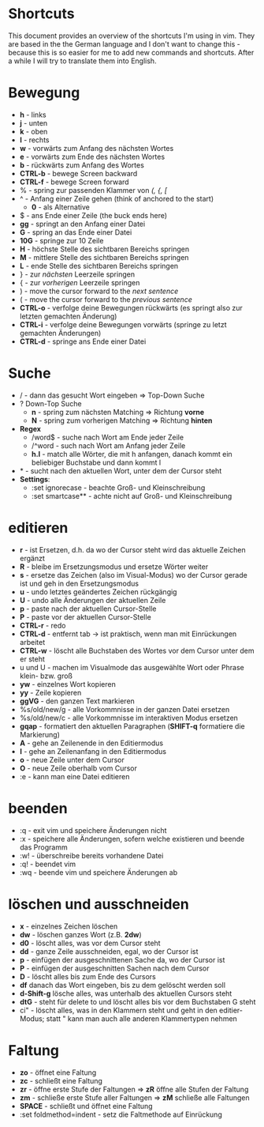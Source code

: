 # Shortcuts #

This document provides an overview of the shortcuts I'm using in vim. They are based in the the
German language and I don't want to change this - because this is so easier for me to add new
commands and shortcuts. After a while I will try to translate them  into English.

# Bewegung
   - **h** - links
   - **j** - unten
   - **k** - oben
   - **l** - rechts
   - **w** - vorwärts zum Anfang des nächsten Wortes
   - **e** - vorwärts zum Ende des nächsten Wortes
   - **b** - rückwärts zum Anfang des Wortes
   - **CTRL-b** - bewege Screen backward
   - **CTRL-f** - bewege Screen forward
   - % - spring zur passenden Klammer von _(, {, [_
   - ^ - Anfang einer Zeile gehen (think of anchored to the start)
      - **0** - als Alternative
   - $ - ans Ende einer Zeile (the buck ends here)
   - **gg** - springt an den Anfang einer Datei
   - **G** - spring an das Ende einer Datei
   - **10G** - springe zur 10 Zeile
   - **H** - höchste Stelle des sichtbaren Bereichs springen
   - **M** - mittlere Stelle des sichtbaren Bereichs springen
   - **L** - ende Stelle des sichtbaren Bereichs springen
   - } - zur *nächsten* Leerzeile springen
   - { - zur *vorherigen* Leerzeile springen
   - ) - move the cursor forward to the *next sentence*
   - ( - move the cursor forward to the *previous sentence*
   - **CTRL-o** - verfolge deine Bewegungen rückwärts (es springt also zur letzten gemachten Änderung)
   - **CTRL-i** - verfolge deine Bewegungen vorwärts (springe zu letzt gemachten Änderungen)
   - **CTRL-d** - springe ans Ende einer Datei

# Suche
   - / - dann das gesucht Wort eingeben => Top-Down Suche
   - ? Down-Top Suche
      - **n** - spring zum nächsten Matching => Richtung **vorne**
      - **N** - spring zum vorherigen Matching => Richtung **hinten**
   - **Regex**
      - /word$ - suche nach Wort am Ende jeder Zeile
      - /^word - such nach Wort am Anfang jeder Zeile
      - **h.l** - match alle Wörter, die mit h anfangen, danach kommt ein beliebiger Buchstabe und
        dann kommt l
   - \* - sucht nach den aktuellen Wort, unter dem der Cursor steht
   - **Settings**:
      - :set ignorecase - beachte Groß- und Kleinschreibung
      - :set smartcase** - achte nicht auf Groß- und Kleinschreibung

# editieren
   - **r** - ist Ersetzen, d.h. da wo der Cursor steht wird das aktuelle Zeichen ergänzt
   - **R** - bleibe im Ersetzungsmodus und ersetze Wörter weiter
   - **s** - ersetze das Zeichen (also im Visual-Modus) wo der Cursor gerade ist und geh in den
     Ersetzungsmodus
   - **u** - undo letztes geändertes Zeichen rückgängig
   - **U** - undo alle Änderungen der aktuellen Zeile
   - **p** - paste nach der aktuellen Cursor-Stelle
   - **P** - paste vor der aktuellen Cursor-Stelle
   - **CTRL-r** - redo
   - **CTRL-d** - entfernt tab -> ist praktisch, wenn man mit Einrückungen arbeitet
   - **CTRL-w** - löscht alle Buchstaben des Wortes vor dem Cursor unter dem er steht
   - u und U - machen im Visualmode das ausgewählte Wort oder Phrase klein- bzw. groß
   - **yw** - einzelnes Wort kopieren
   - **yy** - Zeile kopieren
   - **ggVG** - den ganzen Text markieren
   - %s/old/new/g - alle Vorkommnisse in der ganzen Datei ersetzen
   - %s/old/new/c - alle Vorkommnisse im interaktiven Modus ersetzen
   - **gqap** - formatiert den aktuellen Paragraphen (**SHIFT-q** formatiere die Markierung)
   - **A** - gehe an Zeilenende in den Editiermodus
   - **I** - gehe an Zeilenanfang in den Editiermodus
   - **o** - neue Zeile unter dem Cursor
   - **O** - neue Zeile oberhalb vom Cursor
   - :e <Dateiname> - kann man eine Datei editieren

# beenden
   - :q - exit vim und speichere Änderungen nicht
   - :x - speichere alle Änderungen, sofern welche existieren und beende das Programm
   - :w! - überschreibe bereits vorhandene Datei
   - :q! - beendet vim
   - :wq - beende vim und speichere Änderungen ab

# löschen und ausschneiden
   - **x** - einzelnes Zeichen löschen
   - **dw** - löschen ganzes Wort (z.B. **2dw**)
   - **d0** - löscht alles, was vor dem Cursor steht
   - **dd** - ganze Zeile ausschneiden, egal, wo der Cursor ist
   - **p** - einfügen der ausgeschnittenen Sache da, wo der Cursor ist
   - **P** - einfügen der ausgeschnitten Sachen nach dem Cursor
   - **D** - löscht alles bis zum Ende des Cursors
   - **df** danach das Wort eingeben, bis zu dem gelöscht werden soll
   - **d-Shift-g** lösche alles, was unterhalb des aktuellen Cursors steht
   - **dtG** - steht für delete to und löscht alles bis vor dem Buchstaben G steht
   - ci" - löscht alles, was in den Klammern steht und geht in den editier-Modus; statt " kann man
     auch alle anderen Klammertypen nehmen

# Faltung
   - **zo** - öffnet eine Faltung
   - **zc** - schließt eine Faltung
   - **zr** - öffne erste Stufe der Faltungen => **zR** öffne alle Stufen der Faltung
   - **zm** - schließe erste Stufe aller Faltungen => **zM** schließe alle Faltungen
   - **SPACE** - schließt und öffnet eine Faltung
   - :set foldmethod=indent - setz die Faltmethode auf Einrückung


